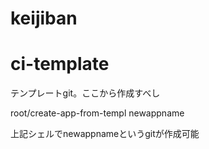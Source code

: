 # keijiban
# ci-template

テンプレートgit。ここから作成すべし

root/create-app-from-templ newappname

上記シェルでnewappnameというgitが作成可能